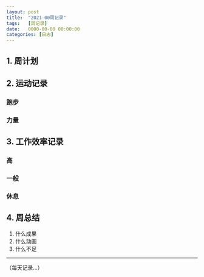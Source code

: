 ```yaml
---
layout: post
title:  "2021-00周记录"
tags:   [周记录]
date:   0000-00-00 00:00:00
categories: [日志]
---
```

## 1. 周计划
## 2. 运动记录
### 跑步
>

### 力量
>

## 3. 工作效率记录
### 高
>

### 一般
>

### 休息
>

## 4. 周总结
1. 什么成果
2. 什么动画
3. 什么不足
---
（每天记录...）
